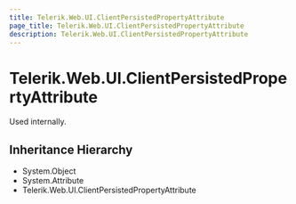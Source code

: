 ```yaml
---
title: Telerik.Web.UI.ClientPersistedPropertyAttribute
page_title: Telerik.Web.UI.ClientPersistedPropertyAttribute
description: Telerik.Web.UI.ClientPersistedPropertyAttribute
---
```


# Telerik.Web.UI.ClientPersistedPropertyAttribute

Used internally.

## Inheritance Hierarchy

* System.Object
* System.Attribute
* Telerik.Web.UI.ClientPersistedPropertyAttribute

